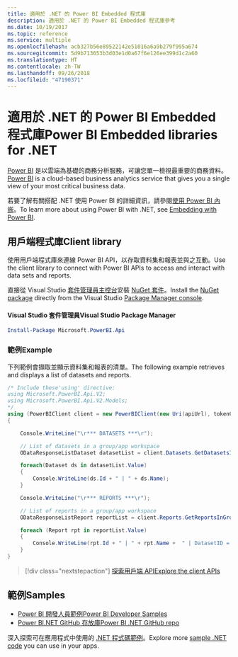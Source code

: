 ```yaml
---
title: 適用於 .NET 的 Power BI Embedded 程式庫
description: 適用於 .NET 的 Power BI Embedded 程式庫參考
ms.date: 10/19/2017
ms.topic: reference
ms.service: multiple
ms.openlocfilehash: acb327b56e89522142e51016a6a9b279f995a674
ms.sourcegitcommit: 5d9b713653b3d03e1d0a67f6e126ee399d1c2a60
ms.translationtype: HT
ms.contentlocale: zh-TW
ms.lasthandoff: 09/26/2018
ms.locfileid: "47190371"
---
```

# <a name="power-bi-embedded-libraries-for-net"></a><span data-ttu-id="1bbc2-103">適用於 .NET 的 Power BI Embedded 程式庫</span><span class="sxs-lookup"><span data-stu-id="1bbc2-103">Power BI Embedded libraries for .NET</span></span>

<span data-ttu-id="1bbc2-104">[Power BI](https://powerbi.microsoft.com/) 是以雲端為基礎的商務分析服務，可讓您單一檢視最重要的商務資料。</span><span class="sxs-lookup"><span data-stu-id="1bbc2-104">[Power BI](https://powerbi.microsoft.com/) is a cloud-based business analytics service that gives you a single view of your most critical business data.</span></span>

<span data-ttu-id="1bbc2-105">若要了解有關搭配 .NET 使用 Power BI 的詳細資訊，請參閱[使用 Power BI 內嵌](https://powerbi.microsoft.com/en-us/documentation/powerbi-developer-embedding/)。</span><span class="sxs-lookup"><span data-stu-id="1bbc2-105">To learn more about using Power BI with .NET, see [Embedding with Power BI](https://powerbi.microsoft.com/en-us/documentation/powerbi-developer-embedding/).</span></span>

## <a name="client-library"></a><span data-ttu-id="1bbc2-106">用戶端程式庫</span><span class="sxs-lookup"><span data-stu-id="1bbc2-106">Client library</span></span>

<span data-ttu-id="1bbc2-107">使用用戶端程式庫來連線 Power BI API，以存取資料集和報表並與之互動。</span><span class="sxs-lookup"><span data-stu-id="1bbc2-107">Use the client library to connect with Power BI APIs to access and interact with data sets and reports.</span></span>

<span data-ttu-id="1bbc2-108">直接從 Visual Studio [套件管理員主控台][PackageManager]安裝 [NuGet 套件](https://www.nuget.org/packages/Microsoft.PowerBI.Api)。</span><span class="sxs-lookup"><span data-stu-id="1bbc2-108">Install the [NuGet package](https://www.nuget.org/packages/Microsoft.PowerBI.Api) directly from the Visual Studio [Package Manager console][PackageManager].</span></span>

#### <a name="visual-studio-package-manager"></a><span data-ttu-id="1bbc2-109">Visual Studio 套件管理員</span><span class="sxs-lookup"><span data-stu-id="1bbc2-109">Visual Studio Package Manager</span></span>

```powershell
Install-Package Microsoft.PowerBI.Api
```

### <a name="example"></a><span data-ttu-id="1bbc2-110">範例</span><span class="sxs-lookup"><span data-stu-id="1bbc2-110">Example</span></span>

<span data-ttu-id="1bbc2-111">下列範例會擷取並顯示資料集和報表的清單。</span><span class="sxs-lookup"><span data-stu-id="1bbc2-111">The following example retrieves and displays a list of datasets and reports.</span></span>

```csharp
/* Include these'using' directive:
using Microsoft.PowerBI.Api.V2;
using Microsoft.PowerBI.Api.V2.Models;
*/
using (PowerBIClient client = new PowerBIClient(new Uri(apiUrl), tokenCredentials))
{

    Console.WriteLine("\r*** DATASETS ***\r");

    // List of datasets in a group/app workspace
    ODataResponseListDataset datasetList = client.Datasets.GetDatasetsInGroup(groupId);

    foreach(Dataset ds in datasetList.Value)
    {
        Console.WriteLine(ds.Id + " | " + ds.Name);
    }

    Console.WriteLine("\r*** REPORTS ***\r");

    // List of reports in a group/app workspace
    ODataResponseListReport reportList = client.Reports.GetReportsInGroup(groupId);

    foreach (Report rpt in reportList.Value)
    {
        Console.WriteLine(rpt.Id + " | " + rpt.Name +  " | DatasetID = " + rpt.DatasetId);
    }
}
```

> [!div class="nextstepaction"]
> [<span data-ttu-id="1bbc2-112">探索用戶端 API</span><span class="sxs-lookup"><span data-stu-id="1bbc2-112">Explore the client APIs</span></span>](https://powerbi.microsoft.com/documentation/powerbi-developer-rest-api-reference/)

## <a name="samples"></a><span data-ttu-id="1bbc2-113">範例</span><span class="sxs-lookup"><span data-stu-id="1bbc2-113">Samples</span></span>

* [<span data-ttu-id="1bbc2-114">Power BI 開發人員範例</span><span class="sxs-lookup"><span data-stu-id="1bbc2-114">Power BI Developer Samples</span></span>](https://github.com/Microsoft/PowerBI-Developer-Samples)
* [<span data-ttu-id="1bbc2-115">Power BI.NET GitHub 存放庫</span><span class="sxs-lookup"><span data-stu-id="1bbc2-115">Power BI .NET GitHub repo</span></span>](https://github.com/Microsoft/PowerBI-CSharp)

<span data-ttu-id="1bbc2-116">深入探索可在應用程式中使用的 [.NET 程式碼範例](https://azure.microsoft.com/resources/samples/?platform=dotnet)。</span><span class="sxs-lookup"><span data-stu-id="1bbc2-116">Explore more [sample .NET code](https://azure.microsoft.com/resources/samples/?platform=dotnet) you can use in your apps.</span></span>

[PackageManager]: https://docs.microsoft.com/nuget/tools/package-manager-console
